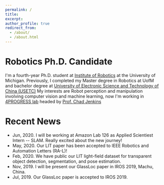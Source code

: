 ```yaml
---
permalink: /
title: 
excerpt: 
author_profile: true
redirect_from: 
  - /about/
  - /about.html
---
```


# Robotics Ph.D. Candidate
I'm a fourth-year Ph.D. student at [Institute of Robotics](http://robotics.umich.edu/) at the University of Michigan. Previously, I completed my Master degree in  Robotics at UofM and bachelor degree at [University of Electronic Science and Technology of China (USETC)](http://en.uestc.edu.cn/)
My interests are Robot perception and manipulation involving computer vision and machine learning, now I'm working in [4PROGRESS lab](http://progress.eecs.umich.edu/) headed by [Prof. Chad Jenkins](http://web.eecs.umich.edu/~ocj/)


# Recent News
* Jun, 2020. I will be working at Amazon Lab 126 as Applied Scientiest Intern -- SLAM. Really excited about the new journey! 
* May, 2020. Our LIT paper has been accepted to IEEE Robotics and Automation Letters (RA-L)!
* Feb, 2020. We have public our LIT light-field dataset for transparent object detection, segmentation, and pose estimation.
* Nov, 2019. I will be present our GlassLoc paper in IROS 2019, Machu, China.
* Jul, 2019. Our GlassLoc paper is accepted to IROS 2019.